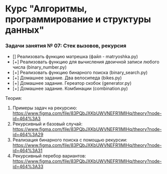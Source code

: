 # Курс "Алгоритмы, программирование и структуры данных"

### Задачи занятия № 07: Стек вызовов, рекурсия

- [] Реализовать функцию матрешка (файл - matryoshka.py)
- [+] Реализовать функцию для вычисления двоичной записи любого числа (binary_number.py)
- [+] Реализовать функцию бинарного поиска (binary_search.py)
- [+] Домашнее задание. Два велосипеда (bikes.py)
- [+] Домашнее задание. Гереатор скобок (generator.py)
- [+] Домашнее задание. Комбинации (combination.py)

Теория: 
1. Примеры задач на рекурсию: https://www.figma.com/file/83PQbJXKbUWVNEFR1lMlHq/theory?node-id=464%3A3
2. Рекурсивный и базовый случай: https://www.figma.com/file/83PQbJXKbUWVNEFR1lMlHq/theory?node-id=464%3A29
3. Реализация бинарного поиска с помощью рекурсии: https://www.figma.com/file/83PQbJXKbUWVNEFR1lMlHq/theory?node-id=464%3A31
4. Рекурсивный перебор вариантов: https://www.figma.com/file/83PQbJXKbUWVNEFR1lMlHq/theory?node-id=464%3A33
